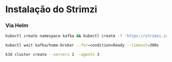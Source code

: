 # Instalação do Strimzi 

### Via Helm

``` Bash
kubectl create namespace kafka && kubectl create -f 'https://strimzi.io/install/latest?namespace=kafka' -n kafka
```

``` Bash
kubectl wait kafka/home-broker --for=condition=Ready --timeout=300s 
``` 

``` Bash
k3d cluster create --servers 1 --agents 3
```